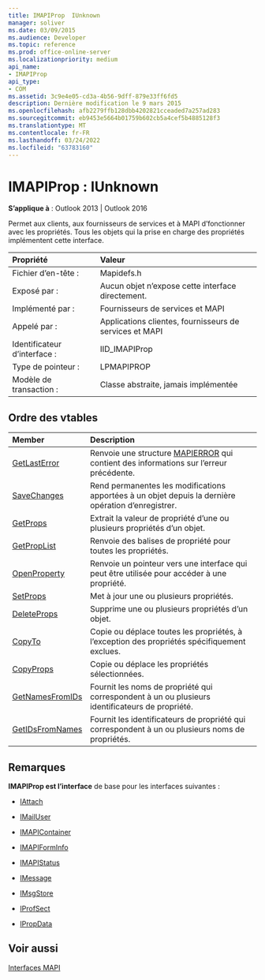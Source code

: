 ```yaml
---
title: IMAPIProp  IUnknown
manager: soliver
ms.date: 03/09/2015
ms.audience: Developer
ms.topic: reference
ms.prod: office-online-server
ms.localizationpriority: medium
api_name:
- IMAPIProp
api_type:
- COM
ms.assetid: 3c9e4e05-cd3a-4b56-9dff-879e33ff6fd5
description: Dernière modification le 9 mars 2015
ms.openlocfilehash: afb2279ffb128dbb4202821cceaded7a257ad283
ms.sourcegitcommit: eb9453e5664b01759b602cb5a4cef5b4885128f3
ms.translationtype: MT
ms.contentlocale: fr-FR
ms.lasthandoff: 03/24/2022
ms.locfileid: "63783160"
---
```

# <a name="imapiprop--iunknown"></a>IMAPIProp : IUnknown

  
  
**S’applique à** : Outlook 2013 | Outlook 2016 
  
Permet aux clients, aux fournisseurs de services et à MAPI d’fonctionner avec les propriétés. Tous les objets qui la prise en charge des propriétés implémentent cette interface.
  
|Propriété|Valeur|
|:-----|:-----|
|Fichier d’en-tête :  <br/> |Mapidefs.h  <br/> |
|Exposé par :  <br/> |Aucun objet n’expose cette interface directement. |
|Implémenté par :  <br/> |Fournisseurs de services et MAPI  <br/> |
|Appelé par :  <br/> |Applications clientes, fournisseurs de services et MAPI  <br/> |
|Identificateur d’interface :  <br/> |IID_IMAPIProp  <br/> |
|Type de pointeur :  <br/> |LPMAPIPROP  <br/> |
|Modèle de transaction :  <br/> |Classe abstraite, jamais implémentée  <br/> |
   
## <a name="vtable-order"></a>Ordre des vtables

|Member|Description|
|:-----|:-----|
|[GetLastError](imapiprop-getlasterror.md) <br/> |Renvoie une structure [MAPIERROR](mapierror.md) qui contient des informations sur l’erreur précédente. |
|[SaveChanges](imapiprop-savechanges.md) <br/> |Rend permanentes les modifications apportées à un objet depuis la dernière opération d’enregistrer. |
|[GetProps](imapiprop-getprops.md) <br/> |Extrait la valeur de propriété d’une ou plusieurs propriétés d’un objet. |
|[GetPropList](imapiprop-getproplist.md) <br/> |Renvoie des balises de propriété pour toutes les propriétés. |
|[OpenProperty](imapiprop-openproperty.md) <br/> |Renvoie un pointeur vers une interface qui peut être utilisée pour accéder à une propriété. |
|[SetProps](imapiprop-setprops.md) <br/> |Met à jour une ou plusieurs propriétés. |
|[DeleteProps](imapiprop-deleteprops.md) <br/> |Supprime une ou plusieurs propriétés d’un objet. |
|[CopyTo](imapiprop-copyto.md) <br/> |Copie ou déplace toutes les propriétés, à l’exception des propriétés spécifiquement exclues. |
|[CopyProps](imapiprop-copyprops.md) <br/> |Copie ou déplace les propriétés sélectionnées. |
|[GetNamesFromIDs](imapiprop-getnamesfromids.md) <br/> |Fournit les noms de propriété qui correspondent à un ou plusieurs identificateurs de propriété. |
|[GetIDsFromNames](imapiprop-getidsfromnames.md) <br/> |Fournit les identificateurs de propriété qui correspondent à un ou plusieurs noms de propriétés. |
   
## <a name="remarks"></a>Remarques

 **IMAPIProp est l’interface** de base pour les interfaces suivantes : 
  
- [IAttach](iattachimapiprop.md)
    
- [IMailUser](imailuserimapiprop.md)
    
- [IMAPIContainer](imapicontainerimapiprop.md)
    
- [IMAPIFormInfo](imapiforminfoimapiprop.md)
    
- [IMAPIStatus](imapistatusimapiprop.md)
    
- [IMessage](imessageimapiprop.md)
    
- [IMsgStore](imsgstoreimapiprop.md)
    
- [IProfSect](iprofsectimapiprop.md)
    
- [IPropData](ipropdataimapiprop.md)
    
## <a name="see-also"></a>Voir aussi



[Interfaces MAPI](mapi-interfaces.md)

